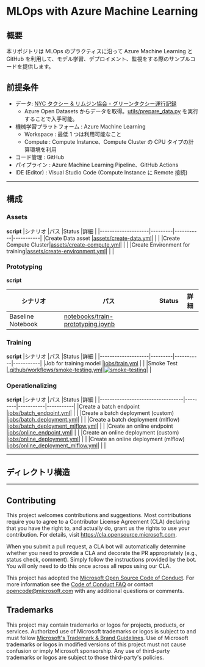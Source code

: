 # MLOps with Azure Machine Learning
## 概要
本リポジトリは MLOps のプラクティスに沿って Azure Machine Learning と GitHub を利用して、モデル学習、デプロイメント、監視をする際のサンプルコードを提供します。

## 前提条件
- データ: [NYC タクシー & リムジン協会 - グリーンタクシー運行記録](https://learn.microsoft.com/ja-jp/azure/open-datasets/dataset-taxi-green?tabs=azureml-opendatasets)
    - Azure Open Datasets からデータを取得。[utils/prepare_data.py](utils/prepare_data.py) を実行することで入手可能。
- 機械学習プラットフォーム : Azure Machine Learning
    - Workspace : 最低 1 つは利用可能なこと
    - Compute : Compute Instance、Compute Cluster の CPU タイプの計算環境を利用
- コード管理 : GitHub
- パイプライン : Azure Machine Learning Pipeline、GitHub Actions
- IDE (Editor) : Visual Studio Code (Compute Instance に Remote 接続)
---

## 構成
### Assets
**script**
|シナリオ              |パス      |Status     |詳細        |
|--------------------|---------|-----------|-----------|
|Create Data asset   |[assets/create-data.yml](assets/create-data.yml)|           |           |
|Create Compute Cluster|[assets/create-compute.yml](assets/create-compute.yml)|           |           |
|Create Environment for training|[assets/create-environment.yml](assets/create-environment.yml)|           |           |

### Prototyping
**script**

|シナリオ              |パス      |Status     |詳細        |
|--------------------|---------|-----------|-----------|
|Baseline Notebook   |[notebooks/train-prototyping.ipynb](notebooks/train-prototyping.ipynb)|           |           |


### Training
**script**
|シナリオ              |パス      |Status     |詳細        |
|--------------------|---------|-----------|-----------|
|Job for training model |[jobs/train.yml](jobs/train.yml)           |           |
|Smoke Test          |[.github/workflows/smoke-testing.yml](.github/workflows/smoke-testing.yml)|[![smoke-testing](https://github.com/Azure/MLInsider-MLOps/actions/workflows/smoke-testing.yml/badge.svg)](https://github.com/Azure/MLInsider-MLOps/actions/workflows/smoke-testing.yml)|           |


### Operationalizing
**script**
|シナリオ                            |パス      |Status     |詳細        |
|----------------------------------|---------|-----------|-----------|
|Create a batch endpoint             |[jobs/batch_endpoint.yml](jobs/batch_endpoint.yml)|           |           |
|Create a batch deployment (custom)  |[jobs/batch_deployment.yml](jobs/batch_deployment.yml)|           |           |
|Create a batch deployment (mlflow)  |[jobs/batch_deployment_mlflow.yml](jobs/batch_deployment_mlflow.yml)|           |           |
|Create an online endpoint             |[jobs/online_endpoint.yml](jobs/online_endpoint.yml)|           |           |
|Create an online deployment (custom)  |[jobs/online_deployment.yml](jobs/online_deployment.yml)|           |           |
|Create an online deployment (mlflow)  |[jobs/online_deployment_mlflow.yml](jobs/online_deployment_mlflow.yml)|           |           |

---
## ディレクトリ構造


---

## Contributing

This project welcomes contributions and suggestions.  Most contributions require you to agree to a
Contributor License Agreement (CLA) declaring that you have the right to, and actually do, grant us
the rights to use your contribution. For details, visit https://cla.opensource.microsoft.com.

When you submit a pull request, a CLA bot will automatically determine whether you need to provide
a CLA and decorate the PR appropriately (e.g., status check, comment). Simply follow the instructions
provided by the bot. You will only need to do this once across all repos using our CLA.

This project has adopted the [Microsoft Open Source Code of Conduct](https://opensource.microsoft.com/codeofconduct/).
For more information see the [Code of Conduct FAQ](https://opensource.microsoft.com/codeofconduct/faq/) or
contact [opencode@microsoft.com](mailto:opencode@microsoft.com) with any additional questions or comments.

## Trademarks

This project may contain trademarks or logos for projects, products, or services. Authorized use of Microsoft
trademarks or logos is subject to and must follow
[Microsoft's Trademark & Brand Guidelines](https://www.microsoft.com/en-us/legal/intellectualproperty/trademarks/usage/general).
Use of Microsoft trademarks or logos in modified versions of this project must not cause confusion or imply Microsoft sponsorship.
Any use of third-party trademarks or logos are subject to those third-party's policies.

